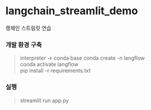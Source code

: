 # langchain_streamlit_demo
랭체인 스트림릿 연습

### 개발 환경 구축
> interpreter -> conda base
> conda create -n langflow  
> conda activate langflow  
> pip install -r requirements.txt

### 실행
> streamlit run app.py